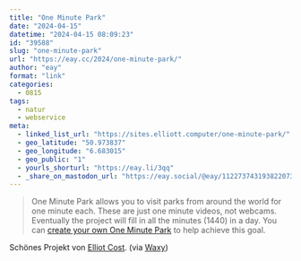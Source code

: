 ```yaml
---
title: "One Minute Park"
date: "2024-04-15"
datetime: "2024-04-15 08:09:23"
id: "39588"
slug: "one-minute-park"
url: "https://eay.cc/2024/one-minute-park/"
author: "eay"
format: "link"
categories:
  - 0815
tags:
  - natur
  - webservice
meta:
  - linked_list_url: "https://sites.elliott.computer/one-minute-park/"
  - geo_latitude: "50.973837"
  - geo_longitude: "6.683015"
  - geo_public: "1"
  - yourls_shorturl: "https://eay.li/3qq"
  - _share_on_mastodon_url: "https://eay.social/@eay/112273743193822073"
---
```


> One Minute Park allows you to visit parks from around the world for one minute each. These are just one minute videos, not webcams. Eventually the project will fill in all the minutes (1440) in a day. You can [create your own One Minute Park](https://www.are.na/elliott-cost/one-minute-park) to help achieve this goal.

Schönes Projekt von [Elliot Cost](https://elliott.computer/). (via [Waxy](https://waxy.org/2024/04/one-minute-park/))
